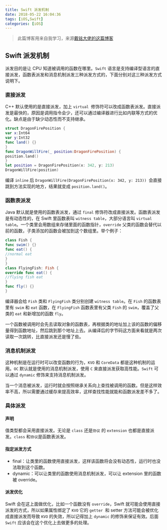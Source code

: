 ```yaml
---
title: Swift 派发机制
date: 2018-05-22 16:04:36
tags: [iOS,Swift]
categories: [iOS]
---
```


> 此篇博客用来自我学习，来源[戴铭大佬的这篇博客](https://ming1016.github.io/2018/01/24/why-swift/#more)
## Swift 派发机制

派发目的是让 CPU 知道被调用的函数在哪里。`Swift` 语言是支持编译型语言的直接派发，函数表派发和消息机制派发三种派发方式的，下面分别对这三种派发方式说明下。

### 直接派发

C++ 默认使用的是直接派发，加上 `virtual `修饰符可以改成函数表派发。直接派发是最快的，原因是调用指令会少，还可以通过编译器进行比如内联等方式的优化。缺点是由于缺少动态性而不支持继承。

```swift
struct DragonFirePosition {
var x:Int64
var y:Int32
func land() {}
}
func DragonWillFire(_ position:DragonFirePosition) {
position.land()
}
let position = DragonFirePosition(x: 342, y: 213)
DragonWillFire(position)
```

编译 `inline` 后 `DragonWillFire(DragonFirePosition(x: 342, y: 213)) `会直接跳到方法实现的地方，结果就变成 `position.land()`。

### 函数表派发

Java 默认就是使用的函数表派发，通过 `final` 修饰符改成直接派发。函数表派发是有动态性的，在 Swift 里函数表叫 `witness table`，大部分语言叫 `virtual table`。一个类里会用数组来存储里面的函数指针，`override` 父类的函数会替代以前的函数，子类添加的函数会被加到这个数组里。举个例子：

```swift
class Fish {
func swim() {}
func eat() {
//normal eat
}
}
class FlyingFish: Fish {
override func eat() {
//flying fish eat
}
func fly() {}
}
```

编译器会给 `Fish` 类和 `FlyingFish` 类分别创建 `witness table`。在 `Fish` 的函数表里有 `swim` 和 `eat` 函数，在 `FlyingFish` 函数表里有父类 `Fish` 的 `swim`，覆盖了父类的 `eat` 和新增加的函数 `fly`。

一个函数被调用时会先去读取对象的函数表，再根据类的地址加上该的函数的偏移量得到函数地址，然后跳到那个地址上去。从编译后的字节码这方面来看就是两次读取一次跳转，比直接派发还是慢了些。

### 消息机制派发

这种机制是在运行时可以改变函数的行为，`KVO` 和 `CoreData` 都是这种机制的运用。`OC` 默认就是使用的消息机制派发，使用 `C` 来直接派发获取高性能。`Swift` 可以通过 `dynamic` 修饰来支持消息机制派发。

当一个消息被派发，运行时就会按照继承关系向上查找被调用的函数。但是这样效率不高，所以需要通过缓存来提高效率，这样查找性能就能和函数派发差不多了。

### 具体派发

#### 声明

值类型都会采用直接派发。无论是 `class` 还是`协议` 的 `extension` 也都是直接派发。`class` 和`协议`是函数表派发。

#### 指定派发方式

*   final：让类里的函数使用直接派发，这样该函数将会没有动态性，运行时也没法取到这个函数。
*   dynamic：可以让类里的函数使用消息机制派发，可以让 extension 里的函数被 override。

#### 派发优化

Swift 会在这上面做优化，比如一个函数没有 `override`，Swift 就可能会使用直接派发的方式，所以如果属性绑定了 `KVO` 它的 `getter `和 setter 方法可能会被优化成直接派发而导致 `KVO` 的失效，所以记得加上 `dynamic` 的修饰来保证有效。后面 `Swift` 应该会在这个优化上去做更多的处理。


